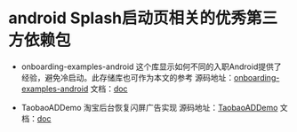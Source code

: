# android Splash启动页相关的优秀第三方依赖包

* onboarding-examples-android 这个库显示如何不同的入职Android提供了经验，避免冷启动。此存储库也可作为本文的参考
源码地址：[onboarding-examples-android](https://github.com/saulmm/onboarding-examples-android) 文档：[doc](https://github.com/saulmm/onboarding-examples-android/blob/master/README.md)

* TaobaoADDemo 淘宝后台恢复闪屏广告实现
源码地址：[TaobaoADDemo](https://github.com/lixplor/TaobaoADDemo) 文档：[doc](https://github.com/lixplor/TaobaoADDemo/blob/master/README.md)
